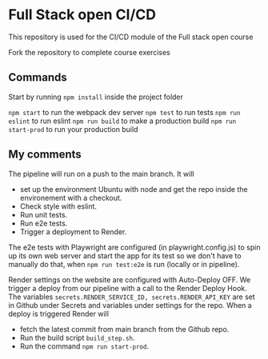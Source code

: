 # Full Stack open CI/CD

This repository is used for the CI/CD module of the Full stack open course

Fork the repository to complete course exercises

## Commands

Start by running `npm install` inside the project folder

`npm start` to run the webpack dev server
`npm test` to run tests
`npm run eslint` to run eslint
`npm run build` to make a production build
`npm run start-prod` to run your production build

## My comments

The pipeline will run on a push to the main branch. It will 
- set up the environment Ubuntu with node and get the repo inside the environement with a checkout.
- Check style with eslint.
- Run unit tests.
- Run e2e tests.
- Trigger a deployment to Render. 

The e2e tests with Playwright are configured (in playwright.config.js) to spin up its own web server and start the app for its test so we don't have to manually do that, when `npm run test:e2e` is run (locally or in pipeline). 

Render settings on the website are configured with Auto-Deploy OFF. We trigger a deploy from our pipeline with a call to the Render Deploy Hook. The variables `secrets.RENDER_SERVICE_ID, secrets.RENDER_API_KEY` are set in Github under Secrets and variables under settings for the repo. When a deploy is triggered Render will 
- fetch the latest commit from main branch from the Github repo.
- Run the build script `build_step.sh`.
- Run the command `npm run start-prod`.